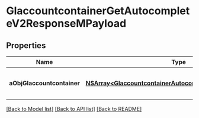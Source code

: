 # GlaccountcontainerGetAutocompleteV2ResponseMPayload

## Properties
Name | Type | Description | Notes
------------ | ------------- | ------------- | -------------
**aObjGlaccountcontainer** | [**NSArray&lt;GlaccountcontainerAutocompleteElementResponse&gt;***](GlaccountcontainerAutocompleteElementResponse.md) | An array of Glaccountcontainer autocomplete element response. | 

[[Back to Model list]](../README.md#documentation-for-models) [[Back to API list]](../README.md#documentation-for-api-endpoints) [[Back to README]](../README.md)


